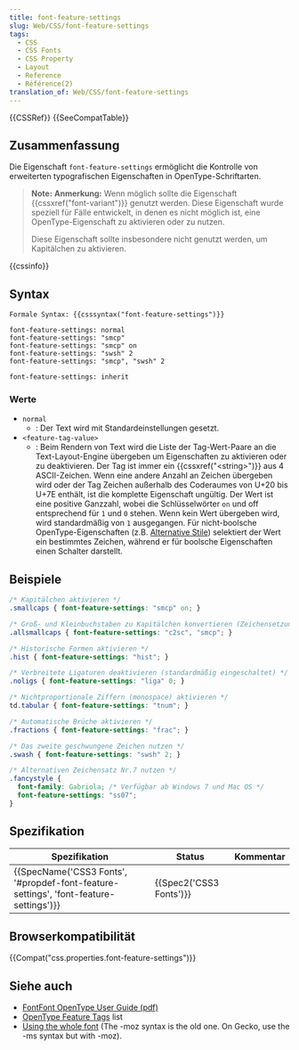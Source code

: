 ```yaml
---
title: font-feature-settings
slug: Web/CSS/font-feature-settings
tags:
  - CSS
  - CSS Fonts
  - CSS Property
  - Layout
  - Reference
  - Référence(2)
translation_of: Web/CSS/font-feature-settings
---
```

{{CSSRef}} {{SeeCompatTable}}

## Zusammenfassung

Die Eigenschaft `font-feature-settings` ermöglicht die Kontrolle von erweiterten typografischen Eigenschaften in OpenType-Schriftarten.

> **Note:** **Anmerkung:** Wenn möglich sollte die Eigenschaft {{cssxref("font-variant")}} genutzt werden. Diese Eigenschaft wurde speziell für Fälle entwickelt, in denen es nicht möglich ist, eine OpenType-Eigenschaft zu aktivieren oder zu nutzen.
>
> Diese Eigenschaft sollte insbesondere nicht genutzt werden, um Kapitälchen zu aktivieren.

{{cssinfo}}

## Syntax

    Formale Syntax: {{csssyntax("font-feature-settings")}}

<!---->

    font-feature-settings: normal
    font-feature-settings: "smcp"
    font-feature-settings: "smcp" on
    font-feature-settings: "swsh" 2
    font-feature-settings: "smcp", "swsh" 2

    font-feature-settings: inherit

### Werte

- `normal`
  - : Der Text wird mit Standardeinstellungen gesetzt.
- `<feature-tag-value>`
  - : Beim Rendern von Text wird die Liste der Tag-Wert-Paare an die Text-Layout-Engine übergeben um Eigenschaften zu aktivieren oder zu deaktivieren. Der Tag ist immer ein {{cssxref("&lt;string&gt;")}} aus 4 ASCII-Zeichen. Wenn eine andere Anzahl an Zeichen übergeben wird oder der Tag Zeichen außerhalb des Coderaumes von U+20 bis U+7E enthält, ist die komplette Eigenschaft ungültig.
    Der Wert ist eine positive Ganzzahl, wobei die Schlüsselwörter `on` und off entsprechend für `1` und `0` stehen. Wenn kein Wert übergeben wird, wird standardmäßig von `1` ausgegangen. Für nicht-boolsche OpenType-Eigenschaften (z.B. [Alternative Stile](http://www.microsoft.com/typography/otspec/features_pt.htm#salt)) selektiert der Wert ein bestimmtes Zeichen, während er für boolsche Eigenschaften einen Schalter darstellt.

## Beispiele

```css
/* Kapitälchen aktivieren */
.smallcaps { font-feature-settings: "smcp" on; }

/* Groß- und Kleinbuchstaben zu Kapitälchen konvertieren (Zeichensetzung eingeschlossen) */
.allsmallcaps { font-feature-settings: "c2sc", "smcp"; }

/* Historische Formen aktivieren */
.hist { font-feature-settings: "hist"; }

/* Verbreitete Ligaturen deaktivieren (standardmäßig eingeschaltet) */
.noligs { font-feature-settings: "liga" 0; }

/* Nichtproportionale Ziffern (monospace) aktivieren */
td.tabular { font-feature-settings: "tnum"; }

/* Automatische Brüche aktivieren */
.fractions { font-feature-settings: "frac"; }

/* Das zweite geschwungene Zeichen nutzen */
.swash { font-feature-settings: "swsh" 2; }

/* Alternativen Zeichensatz Nr.7 nutzen */
.fancystyle {
  font-family: Gabriola; /* Verfügbar ab Windows 7 und Mac OS */
  font-feature-settings: "ss07";
}
```

## Spezifikation

| Spezifikation                                                                                                    | Status                           | Kommentar |
| ---------------------------------------------------------------------------------------------------------------- | -------------------------------- | --------- |
| {{SpecName('CSS3 Fonts', '#propdef-font-feature-settings', 'font-feature-settings')}} | {{Spec2('CSS3 Fonts')}} |           |

## Browserkompatibilität

{{Compat("css.properties.font-feature-settings")}}

## Siehe auch

- [FontFont OpenType User Guide (pdf)](https://www.fontfont.com/staticcontent/downloads/FF_OT_User_Guide.pdf)
- [OpenType Feature Tags](http://www.microsoft.com/typography/otspec/featurelist.htm) list
- [Using the whole font](http://blogs.msdn.com/b/ie/archive/2012/01/09/css-corner-using-the-whole-font.aspx) (The -moz syntax is the old one. On Gecko, use the -ms syntax but with -moz).
